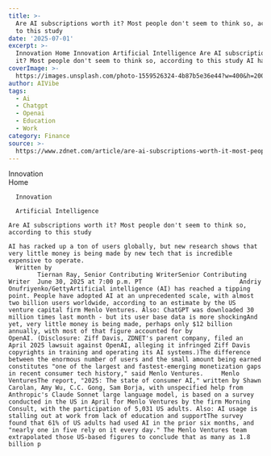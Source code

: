 ```yaml
---
title: >-
  Are AI subscriptions worth it? Most people don't seem to think so, according
  to this study
date: '2025-07-01'
excerpt: >-
  Innovation Home Innovation Artificial Intelligence Are AI subscriptions worth
  it? Most people don't seem to think so, according to this study AI has r...
coverImage: >-
  https://images.unsplash.com/photo-1559526324-4b87b5e36e44?w=400&h=200&fit=crop&auto=format
author: AIVibe
tags:
  - Ai
  - Chatgpt
  - Openai
  - Education
  - Work
category: Finance
source: >-
  https://www.zdnet.com/article/are-ai-subscriptions-worth-it-most-people-dont-seem-to-think-so-according-to-this-study/
---
```

Innovation      
      Home
    
      Innovation
    
      Artificial Intelligence
       
    Are AI subscriptions worth it? Most people don't seem to think so, according to this study
     
    AI has racked up a ton of users globally, but new research shows that very little money is being made by new tech that is incredible expensive to operate.
      Written by 
            Tiernan Ray, Senior Contributing WriterSenior Contributing Writer  June 30, 2025 at 7:00 p.m. PT                           Andriy Onufriyenko/GettyArtificial intelligence (AI) has reached a tipping point. People have adopted AI at an unprecedented scale, with almost two billion users worldwide, according to an estimate by the US venture capital firm Menlo Ventures. Also: ChatGPT was downloaded 30 million times last month - but its user base data is more shockingAnd yet, very little money is being made, perhaps only $12 billion annually, with most of that figure accounted for by OpenAI. (Disclosure: Ziff Davis, ZDNET's parent company, filed an April 2025 lawsuit against OpenAI, alleging it infringed Ziff Davis copyrights in training and operating its AI systems.)The difference between the enormous number of users and the small amount being earned constitutes "one of the largest and fastest-emerging monetization gaps in recent consumer tech history," said Menlo Ventures.     Menlo VenturesThe report, "2025: The state of consumer AI," written by Shawn Carolan, Amy Wu, C.C. Gong, Sam Borja, with unspecified help from Anthropic's Claude Sonnet large language model, is based on a survey conducted in the US in April for Menlo Ventures by the firm Morning Consult, with the participation of 5,031 US adults. Also: AI usage is stalling out at work from lack of education and supportThe survey found that 61% of US adults had used AI in the prior six months, and "nearly one in five rely on it every day." The Menlo Ventures team extrapolated those US-based figures to conclude that as many as 1.8 billion p
